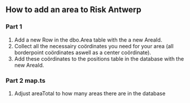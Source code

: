 ## How to add an area to Risk Antwerp  

### Part 1  

1. Add a new Row in the dbo.Area table with the a new AreaId.  
2. Collect all the necessairy coördinates you need for your area (all borderpoint coördinates aswell as a center coördinate).  
3. Add these coördinates to the positions table in the database with the new AreaId.  

### Part 2  map.ts  

1. Adjust areaTotal to how many areas there are in the database
 
